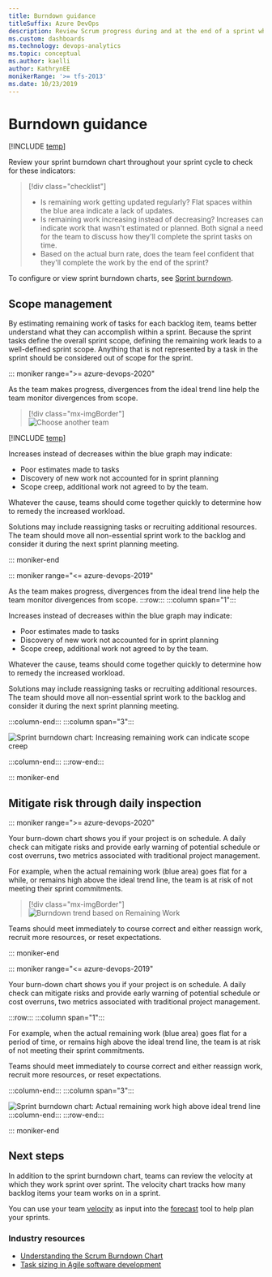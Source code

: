 ```yaml
---
title: Burndown guidance
titleSuffix: Azure DevOps  
description: Review Scrum progress during and at the end of a sprint when working in Azure DevOps and Team Foundation Server 
ms.custom: dashboards
ms.technology: devops-analytics
ms.topic: conceptual
ms.author: kaelli
author: KathrynEE
monikerRange: '>= tfs-2013'
ms.date: 10/23/2019
---
```


# Burndown guidance

[!INCLUDE [temp](../includes/version-azure-devops-all.md)]

Review your sprint burndown chart throughout your sprint cycle to check for these indicators:  

> [!div class="checklist"]   
> * Is remaining work getting updated regularly? Flat spaces within the blue area indicate a lack of updates.  
> * Is remaining work increasing instead of decreasing? Increases can indicate work that wasn't estimated or planned. Both signal a need for the team to discuss how they'll complete the sprint tasks on time.  
> * Based on the actual burn rate, does the team feel confident that they'll complete the work by the end of the sprint?    


To configure or view sprint burndown charts, see [Sprint burndown](configure-sprint-burndown.md).


<a id="scope-management">  </a>

## Scope management  

By estimating remaining work of tasks for each backlog item, teams better understand what they can accomplish within a sprint. Because the sprint tasks define the overall sprint scope, defining the remaining work leads to a well-defined sprint scope. Anything that is not represented by a task in the sprint should be considered out of scope for the sprint.


::: moniker range=">= azure-devops-2020"

As the team makes progress, divergences from the ideal trend line help the team monitor divergences from scope. 

> [!div class="mx-imgBorder"]  
> ![Choose another team](media/burndown/analytics-burndown-stories-count-past-s159.png) 

[!INCLUDE [temp](../../includes/note-working-days-off.md)]

Increases instead of decreases within the blue graph may indicate:

- Poor estimates made to tasks 
- Discovery of new work not accounted for in sprint planning 
- Scope creep, additional work not agreed to by the team. 
 
Whatever the cause, teams should come together quickly to determine how to remedy the increased workload. 

Solutions may include reassigning tasks or recruiting additional resources. The team should move all non-essential sprint work to the backlog and consider it during the next sprint planning meeting.

::: moniker-end


::: moniker range="<= azure-devops-2019"

As the team makes progress, divergences from the ideal trend line help the team monitor divergences from scope. 
:::row:::
   :::column span="1":::
   
   Increases instead of decreases within the blue graph may indicate:
   
   - Poor estimates made to tasks
   - Discovery of new work not accounted for in sprint planning
   - Scope creep, additional work not agreed to by the team.
   
   Whatever the cause, teams should come together quickly to determine how to remedy the increased workload.

   Solutions may include reassigning tasks or recruiting additional resources. The team should move all non-essential sprint work to the backlog and consider it during the next sprint planning meeting.

   :::column-end:::
   :::column span="3":::
   
   ![Sprint burndown chart: Increasing remaining work can indicate scope creep](media/burndown/ALM_SB_ScopeCreep_75.png)

   :::column-end:::
:::row-end:::


::: moniker-end


<a id="mitigate-risk">  </a>

## Mitigate risk through daily inspection


::: moniker range=">= azure-devops-2020"

Your burn-down chart shows you if your project is on schedule. A daily check can mitigate risks and provide early warning of potential schedule or cost overruns, two metrics associated with traditional project management. 

For example, when the actual remaining work (blue area) goes flat for a while, or remains high above the ideal trend line, the team is at risk of not meeting their sprint commitments.

> [!div class="mx-imgBorder"]  
> ![Burndown trend based on Remaining Work](media/burndown/analytics-burndown-remaining-work-s159.png)


Teams should meet immediately to course correct and either reassign work, recruit more resources, or reset expectations.


  
::: moniker-end


::: moniker range="<= azure-devops-2019"

Your burn-down chart shows you if your project is on schedule. A daily check can mitigate risks and provide early warning of potential schedule or cost overruns, two metrics associated with traditional project management. 

:::row:::
   :::column span="1":::
   
   For example, when the actual remaining work (blue area) goes flat for a period of time, or remains high above the ideal trend line, the team is at risk of not meeting their sprint commitments.

   Teams should meet immediately to course correct and either reassign work, recruit more resources, or reset expectations.

   :::column-end:::
   :::column span="3":::
   
   ![Sprint burndown chart: Actual remaining work high above ideal trend line](media/burndown/ALM_SB_RiskMitigation.png)
   :::column-end:::
:::row-end:::

  
::: moniker-end

## Next steps

In addition to the sprint burndown chart, teams can review the velocity at which they work sprint over sprint. The velocity chart tracks how many backlog items your team works on in a sprint.  

You can use your team [velocity](team-velocity.md) as input into the [forecast](../../boards/sprints/forecast.md) tool to help plan your sprints.   


### Industry resources
 
- [Understanding the Scrum Burndown Chart](https://www.methodsandtools.com/archive/scrumburndown.php)  
- [Task sizing in Agile software development](https://www.solutionsiq.com/task-sizing-in-agile-software-development/)  

<!---
For on-premises TFS deployments, you can [specify the format that appears&mdash;**h** for hours or **d** for days&mdash;for the remaining work field](../../reference/xml/process-configuration-xml-element.md#fields).  
--> 